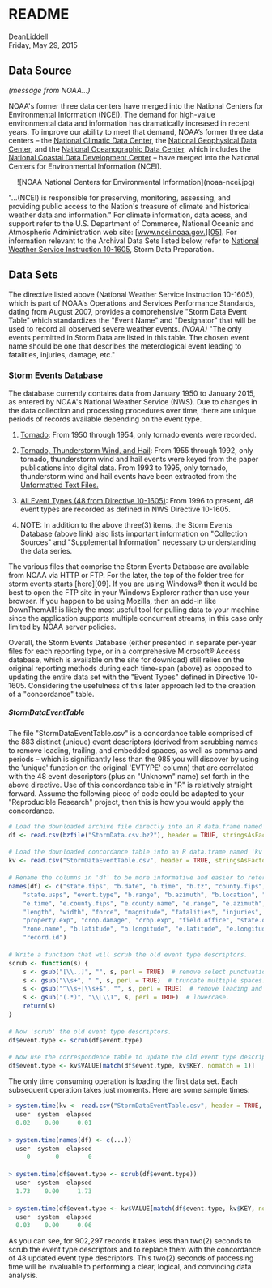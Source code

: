 # README
DeanLiddell  
Friday, May 29, 2015  
<link rel="stylesheet" type="text/css" href="stylesheet.css">

## Data Source

*(message from NOAA...)*

NOAA's former three data centers have merged into the National Centers for 
Environmental Information (NCEI). The demand for high-value environmental data 
and information has dramatically increased in recent years. To improve our 
ability to meet that demand, NOAA’s former three data centers – the 
[National Climatic Data Center][01], the [National Geophysical Data Center][02], 
and the [National Oceanographic Data Center][03], which includes the 
[National Coastal Data Development Center][04] – have merged into the National Centers 
for Environmental Information (NCEI).

<center>![NOAA National Centers for Environmental Information](noaa-ncei.jpg)</center>

"...(NCEI) is responsible for preserving, monitoring, assessing, and providing 
public access to the Nation's treasure of climate and historical weather 
data and information." For climate information, data acess, and support refer
to the U.S. Department of Commerce, National Oceanic and Atmospheric 
Administration web site: [www.ncei.noaa.gov.][05]. For information relevant to
the Archival Data Sets listed below, refer to 
[National Weather Service Instruction 10-1605][06], Storm Data Preparation.

## Data Sets

The directive listed above (National Weather Service Instruction 10-1605), which
is part of NOAA's Operations and Services Performance Standards, dating from 
August 2007, provides a comprehensive "Storm Data Event Table" which standardizes
the "Event Name" and "Designator" that will be used to record all observed
severe weather events. *(NOAA)* "The only events permitted in Storm Data are listed 
in this table. The chosen event name should be one that describes the meterological
event leading to fatalities, injuries, damage, etc."

### Storm Events Database

The database currently contains data from January 1950 to January 2015, as entered 
by NOAA's National Weather Service (NWS). Due to changes in the data collection 
and processing procedures over time, there are unique periods of records available 
depending on the event type. 

1.  <u>Tornado</u>: From 1950 through 1954, only tornado events were recorded.  

2.  <u>Tornado, Thunderstorm Wind, and Hail</u>: From 1955 through 1992, only 
    tornado, thunderstorm wind and hail events were keyed from the paper 
    publications into digital data. From 1993 to 1995, only tornado, thunderstorm 
    wind and hail events have been extracted from the [Unformatted Text Files.][07]  
    
3.  <u>All Event Types (48 from Directive 10-1605)</u>: From 1996 to present, 48 
    event types are recorded as defined in NWS Directive 10-1605.

4.  NOTE: In addition to the above three(3) items, the Storm Events Database 
    (above link) also lists important information on "Collection Sources" and
    "Supplemental Information" necessary to understanding the data series.

The various files that comprise the Storm Events Database are available from
NOAA via HTTP or FTP. For the later, the top of the folder tree for storm
events starts [here][09]. If you are using Windows® then it would be best to
open the FTP site in your Windows Explorer rather than use your browser. If you 
happen to be using Mozilla, then an add-in like DownThemAll! is likely the most 
useful tool for pulling data to your machine since the application supports 
multiple concurrent streams, in this case only limited by NOAA server policies.

Overall, the Storm Events Database (either presented in separate per-year files
for each reporting type, or in a comprehesive Microsoft® Access database, which
is available on the site for download) still relies on the original reporting
methods during each time-span (above) as opposed to updating the entire data set
with the "Event Types" defined in Directive 10-1605. Considering the usefulness
of this later approach led to the creation of a "concordance" table.

##### StormDataEventTable

The file "StormDataEventTable.csv" is a concordance table comprised of the 883
distinct (unique) event descriptors (derived from scrubbing names to remove
leading, trailing, and embedded spaces, as well as commas and periods – which is
significantly less than the 985 you will discover by using the 'unique' function
on the original 'EVTYPE' column) that are correlated with the 48 event descriptors 
(plus an "Unknown" name) set forth in the above directive. Use of this concordance 
table in "R" is relatively straight forward. Assume the following piece of code 
could be adapted to your "Reproducible Research" project, then this is how you 
would apply the concordance.


```r
# Load the downloaded archive file directly into an R data.frame named 'df'.
df <- read.csv(bzfile("StormData.csv.bz2"), header = TRUE, stringsAsFactors = FALSE)

# Load the downloaded concordance table into an R data.frame named 'kv'.
kv <- read.csv("StormDataEventTable.csv", header = TRUE, stringsAsFactors = FALSE)

# Rename the columns in 'df' to be more informative and easier to reference.
names(df) <- c("state.fips", "b.date", "b.time", "b.tz", "county.fips", "county.name", 
    "state.usps", "event.type", "b.range", "b.azimuth", "b.location", "e.date", 
    "e.time", "e.county.fips", "e.county.name", "e.range", "e.azimuth", "e.location", 
    "length", "width", "force", "magnitude", "fatalities", "injuries", "property.damage", 
    "property.exp", "crop.damage", "crop.exp", "field.office", "state.office", 
    "zone.name", "b.latitude", "b.longitude", "e.latitude", "e.longitude", "remarks", 
    "record.id")

# Write a function that will scrub the old event type descriptors.
scrub <- function(s) {
    s <- gsub("[\\.,]", "", s, perl = TRUE)  # remove select punctuation.
    s <- gsub("\\s+", " ", s, perl = TRUE)  # truncate multiple spaces.
    s <- gsub("^\\s+|\\s+$", "", s, perl = TRUE)  # remove leading and trailing spaces.
    s <- gsub("(.*)", "\\L\\1", s, perl = TRUE)  # lowercase.
    return(s)
}

# Now 'scrub' the old event type descriptors.
df$event.type <- scrub(df$event.type)

# Now use the correspondence table to update the old event type descriptors.
df$event.type <- kv$VALUE[match(df$event.type, kv$KEY, nomatch = 1)]
```

The only time consuming operation is loading the first data set. Each subsequent
operation takes just moments. Here are some sample times:


```r
> system.time(kv <- read.csv("StormDataEventTable.csv", header = TRUE, stringsAsFactors = FALSE))
  user  system  elapsed  
  0.02    0.00     0.01  

> system.time(names(df) <- c(...))
  user  system  elapsed  
     0       0        0  

> system.time(df$event.type <- scrub(df$event.type))
  user  system  elapsed  
  1.73    0.00     1.73  

> system.time(df$event.type <- kv$VALUE[match(df$event.type, kv$KEY, nomatch = 1)])
  user  system  elapsed  
  0.03    0.00     0.06  
```

As you can see, for 902,297 records it takes less than two(2) seconds to scrub
the event type descriptors and to replace them with the concordance of 48
updated event type descriptors. This two(2) seconds of processing time will be
invaluable to performing a clear, logical, and convincing data analysis.


[01]:http://www.ncdc.noaa.gov/
[02]:http://www.ngdc.noaa.gov/
[03]:http://www.nodc.noaa.gov/
[04]:http://www.ncddc.noaa.gov/
[05]:http://www.ncei.noaa.gov/
[06]:https://www.ncdc.noaa.gov/stormevents/pd01016005curr.pdf
[07]:https://www.ncdc.noaa.gov/stormevents/details.jsp?type=collection
[08]:ftp://ftp.ncdc.noaa.gov/pub/data/swdi/stormevents/

